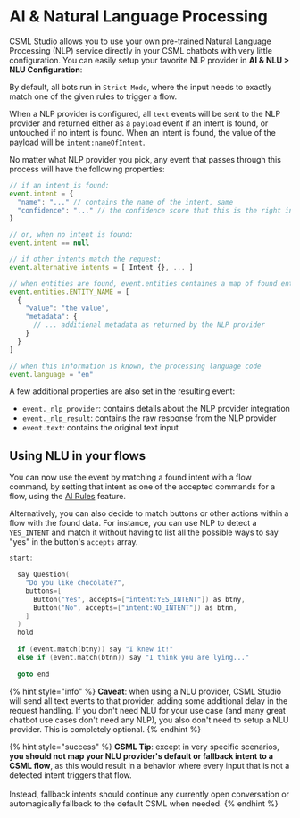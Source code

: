 # AI & Natural Language Processing

CSML Studio allows you to use your own pre-trained Natural Language Processing (NLP) service directly in your CSML chatbots with very little configuration. You can easily setup your favorite NLP provider in **AI & NLU > NLU Configuration**:

By default, all bots run in `Strict Mode`, where the input needs to exactly match one of the given rules to trigger a flow.

When a NLP provider is configured, all `text` events will be sent to the NLP provider and returned either as a `payload` event if an intent is found, or untouched if no intent is found. When an intent is found, the value of the payload will be `intent:nameOfIntent`.

No matter what NLP provider you pick, any event that passes through this process will have the following properties:

```javascript
// if an intent is found:
event.intent = {
  "name": "..." // contains the name of the intent, same
  "confidence": "..." // the confidence score that this is the right intent
}

// or, when no intent is found:
event.intent == null

// if other intents match the request:
event.alternative_intents = [ Intent {}, ... ]

// when entities are found, event.entities containes a map of found entities
event.entities.ENTITY_NAME = [
  {
    "value": "the value",
    "metadata": {
      // ... additional metadata as returned by the NLP provider
    }
  }
]

// when this information is known, the processing language code
event.language = "en"
```

A few additional properties are also set in the resulting event:

* `event._nlp_provider`: contains details about the NLP provider integration
* `event._nlp_result`: contains the raw response from the NLP provider
* `event.text`: contains the original text input

## Using NLU in your flows

You can now use the event by matching a found intent with a flow command, by setting that intent as one of the accepted commands for a flow, using the [AI Rules](ai-rules.md) feature.

Alternatively, you can also decide to match buttons or other actions within a flow with the found data. For instance, you can use NLP to detect a `YES_INTENT`  and match it without having to list all the possible ways to say "yes" in the button's `accepts` array.

```cpp
start:

  say Question(
    "Do you like chocolate?",
    buttons=[
      Button("Yes", accepts=["intent:YES_INTENT"]) as btny,
      Button("No", accepts=["intent:NO_INTENT"]) as btnn,
    ]
  )
  hold
  
  if (event.match(btny)) say "I knew it!"
  else if (event.match(btnn)) say "I think you are lying..."
  
  goto end
```

{% hint style="info" %}
**Caveat**: when using a NLU provider, CSML Studio will send all text events to that provider, adding some additional delay in the request handling. If you don't need NLU for your use case (and many great chatbot use cases don't need any NLP), you also don't need to setup a NLU provider. This is completely optional.
{% endhint %}

{% hint style="success" %}
**CSML Tip**: except in very specific scenarios, **you should not map your NLU provider's default or fallback intent to a CSML flow**, as this would result in a behavior where every input that is not a detected intent triggers that flow. \
\
Instead, fallback intents should continue any currently open conversation or automagically fallback to the default CSML when needed.
{% endhint %}
